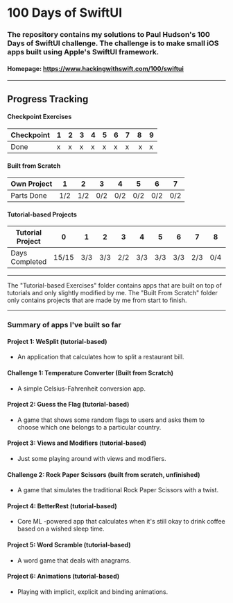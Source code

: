 # 100 Days of SwiftUI

### The repository contains my solutions to Paul Hudson's 100 Days of SwiftUI challenge. The challenge is to make small iOS apps built using Apple's SwiftUI framework.
#### Homepage: https://www.hackingwithswift.com/100/swiftui
---


## Progress Tracking

#### Checkpoint Exercises
| Checkpoint | 1 | 2 | 3 | 4 | 5 | 6 | 7 | 8 | 9 |
|------------|---|---|---|---|---|---|---|---|---|
| Done       | x | x | x | x | x | x | x | x | x |

#### Built from Scratch
| Own Project | 1   | 2   | 3   | 4   | 5   | 6   | 7   |
|-------------|-----|-----|-----|-----|-----|-----|-----|
| Parts Done  | 1/2 | 1/2 | 0/2 | 0/2 | 0/2 | 0/2 | 0/2 |

#### Tutorial-based Projects
| Tutorial Project | 0     | 1   | 2   | 3   | 4   | 5   | 6   | 7   | 8   | 9   | 10  | 11  | 12  | 13  | 14  | 15  | 16  | 17  | 18  | 19  |
|------------------|-------|-----|-----|-----|-----|-----|-----|-----|-----|-----|-----|-----|-----|-----|-----|-----|-----|-----|-----|-----|
| Days Completed   | 15/15 | 3/3 | 3/3 | 2/2 | 3/3 | 3/3 | 3/3 | 2/3 | 0/4 | 0/9 | 0/4 | 0/4 | 0/3 | 0/6 | 0/6 | 0/3 | 0/7 | 0/6 | 0/3 | 0/4 |
---

The "Tutorial-based Exercises" folder contains apps that are built on top of tutorials and only slightly modified by me. The "Built From Scratch" folder only contains projects that are made by me from start to finish.

---

### Summary of apps I've built so far

#### Project 1: WeSplit (tutorial-based)
- An application that calculates how to split a restaurant bill.

#### Challenge 1: Temperature Converter (Built from Scratch)
- A simple Celsius-Fahrenheit conversion app.

#### Project 2: Guess the Flag (tutorial-based)
- A game that shows some random flags to users and asks them to choose which one belongs to a particular country.

#### Project 3: Views and Modifiers (tutorial-based)
- Just some playing around with views and modifiers.

#### Challenge 2: Rock Paper Scissors (built from scratch, unfinished)
- A game that simulates the traditional Rock Paper Scissors with a twist.

#### Project 4: BetterRest (tutorial-based)
- Core ML -powered app that calculates when it's still okay to drink coffee based on a wished sleep time.

#### Project 5: Word Scramble (tutorial-based)
- A word game that deals with anagrams.

#### Project 6: Animations (tutorial-based)
- Playing with implicit, explicit and binding animations.
